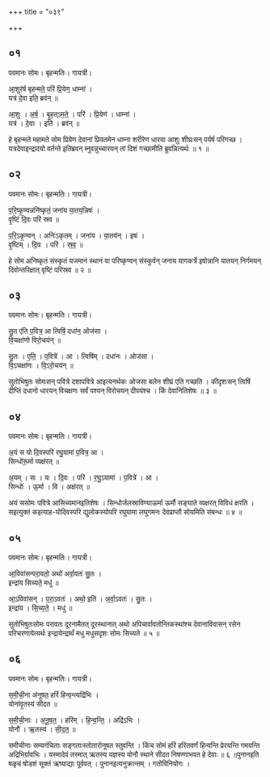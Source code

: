 +++
title = "०३९"

+++


## ०१
पवमानः सोमः। बृहन्मतिः। गायत्री।

आ॒शुर॑र्ष बृहन्मते॒ परि॑ प्रि॒येण॒ धाम्ना॑ ।  
यत्र॑ दे॒वा इति॒ ब्रव॑न् ॥

आ॒शुः । अ॒र्ष॒ । बृ॒ह॒त्ऽम॒ते॒ । परि॑ । प्रि॒येण॑ । धाम्ना॑ ।  
यत्र॑ । दे॒वाः । इति॑ । ब्रव॑न् ॥

हे बृहन्मते महामते सोम प्रियेण देवानां प्रियतमेन धाम्ना शरीरेण धारया आशुः शीघ्रःसन् पर्यर्ष परिगच्छ । यत्रदेवाइन्द्रादयो वर्तन्ते इतिब्रवन् ब्नुवन्नुच्चारयन् तां दिशं गच्छामीति ब्रुवन्नित्यर्थः ॥ १ ॥

## ०२
पवमानः सोमः। बृहन्मतिः। गायत्री।

प॒रि॒ष्कृ॒ण्वन्ननि॑ष्कृतं॒ जना॑य या॒तय॒न्निषः॑ ।  
वृ॒ष्टिं दि॒वः परि॑ स्रव ॥

प॒रि॒ऽकृ॒ण्वन् । अनिः॑ऽकृतम् । जना॑य । या॒तय॑न् । इषः॑ ।  
वृ॒ष्टिम् । दि॒वः । परि॑ । स्र॒व॒ ॥

हे सोम अनिष्कृतं संस्कृतं यजमानं स्थानं वा परिष्कृण्वन् संस्कुर्वन् जनाय यागकर्त्रे इषोन्नानि यातयन् निर्गमयन् दिवोन्तरिक्षात् वृष्टिं परिस्रव ॥ २ ॥

## ०३
पवमानः सोमः। बृहन्मतिः। गायत्री।

सु॒त ए॑ति प॒वित्र॒ आ त्विषिं॒ दधा॑न॒ ओज॑सा ।  
वि॒चक्षा॑णो विरो॒चय॑न् ॥

सु॒तः । ए॒ति॒ । प॒वित्रे॑ । आ । त्विषि॑म् । दधा॑नः । ओज॑सा ।  
वि॒ऽचक्षा॑णः । वि॒ऽरो॒चय॑न् ॥

सुतोभिषुतः सोमःसन् पवित्रे दशापवित्रे आइत्यनर्थकः ओजसा बलेन शीघ्रं एति गच्छति । कीदृशःसन् त्विषिं दीप्तिं दधानो धारयन् विचक्षणः सर्वं पश्यन् विरोचयन् दीपयंश्च । किं देवानितिशेषः ॥ ३ ॥

## ०४
पवमानः सोमः। बृहन्मतिः। गायत्री।

अ॒यं स यो दि॒वस्परि॑ रघु॒यामा॑ प॒वित्र॒ आ ।  
सिन्धो॑रू॒र्मा व्यक्ष॑रत् ॥

अ॒यम् । सः । यः । दि॒वः । परि॑ । र॒घु॒ऽयामा॑ । प॒वित्रे॑ । आ ।  
सिन्धोः॑ । ऊ॒र्मा । वि । अक्ष॑रत् ॥

अयं ससोमः पवित्रे आसिच्यमानइतिशेषः । सिन्धोर्जलस्राविण्याऊर्मा ऊर्मौ सङ्घाते व्यक्षरत् विविधं क्षरति । सइत्युक्तं कइत्याह-योदिवस्परि द्युलोकस्योपरि रघुयामा लघुगमनः देवप्राप्तौ सोयमिति संबन्धः ॥ ४ ॥

## ०५
पवमानः सोमः। बृहन्मतिः। गायत्री।

आ॒विवा॑सन्परा॒वतो॒ अथो॑ अर्वा॒वतः॑ सु॒तः ।  
इन्द्रा॑य सिच्यते॒ मधु॑ ॥

आ॒ऽविवा॑सन् । प॒रा॒ऽवतः॑ । अथो॒ इति॑ । अ॒र्वा॒ऽवतः॑ । सु॒तः ।  
इन्द्रा॑य । सि॒च्य॒ते॒ । मधु॑ ॥

सुतोभिषुतःसोमः परावतः दूरनामैतत् दूरस्थानात् अथो अपिचार्वावतोन्तिकस्थांश्च देवानाविवासन् रसेन परिचरणायेत्यर्थः इन्द्रायेन्द्रार्थं मधु मधुसदृशः सोमः सिच्यते ॥ ५ ॥

## ०६
पवमानः सोमः। बृहन्मतिः। गायत्री।

स॒मी॒ची॒ना अ॑नूषत॒ हरिं॑ हिन्व॒न्त्यद्रि॑भिः ।  
योना॑वृ॒तस्य॑ सीदत ॥

स॒मी॒ची॒नाः । अ॒नू॒ष॒त॒ । हरि॑म् । हि॒न्व॒न्ति॒ । अद्रि॑ऽभिः ।  
योनौ॑ । ऋ॒तस्य॑ । सी॒द॒त॒ ॥

समीचीनाः सम्यगंचिताः सङ्गताःस्तोतारोनूषत स्तुवन्ति । किंच सोमं हरिं हरितवर्णं हिन्वन्ति प्रेरयन्ति गमयन्ति अद्रिभिर्ग्रावभिः । यस्मादेवं तस्मात् ऋतस्य यज्ञस्य योनौ स्थाने सीदत निषण्णाभवत हे देवाः ॥ ६ ॥पुनानइति षळृचं षोडशं सूक्तं ऋष्याद्याः पूर्ववत् । पुनानइत्यनुक्रान्तम् । गतोविनियोगः ।